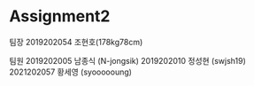 # Assignment2
팀장
2019202054 조현호(178kg78cm)

팀원
2019202005 남종식 (N-jongsik)
2019202010 정성현 (swjsh19)
2021202057 황세영 (syoooooung)
